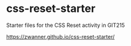 # css-reset-starter
Starter files for the CSS Reset activity in GIT215

https://zwanner.github.io/css-reset-starter/
